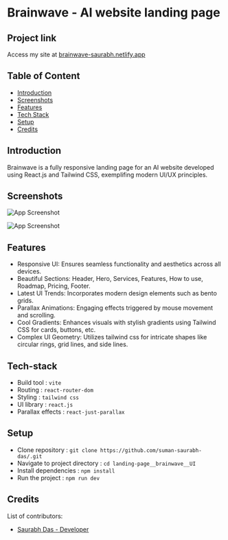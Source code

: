 
# Brainwave - AI website landing page

## Project link
Access my site at [brainwave-saurabh.netlify.app](https://brainwave-saurabh.netlify.app)

## Table of Content

- [Introduction](#introduction)
- [Screenshots](#screenshots)
- [Features](#features)
- [Tech Stack](#tech-stack)
- [Setup](#setup)
- [Credits](#credits)

## Introduction
Brainwave is a fully responsive landing page for an AI website developed using React.js and Tailwind CSS, exemplifing modern UI/UX principles.

## Screenshots

![App Screenshot](https://drive.google.com/uc?export=view&id=1zOrijyGOMlRE3CyuiPzVLySDaQizLis5)

![App Screenshot](https://drive.google.com/uc?export=view&id=1CWSFV8o7CTX2zECfiH1BDMAZSGVomdu2)

## Features

- Responsive UI: Ensures seamless functionality and aesthetics across all devices.
- Beautiful Sections: Header, Hero, Services, Features, How to use, Roadmap, Pricing, Footer.
- Latest UI Trends: Incorporates modern design elements such as bento grids.
- Parallax Animations: Engaging effects triggered by mouse movement and scrolling.
- Cool Gradients: Enhances visuals with stylish gradients using Tailwind CSS for cards, buttons, etc.
- Complex UI Geometry: Utilizes tailwind css for intricate shapes like circular rings, grid lines, and side lines.

## Tech-stack

- Build tool : `vite`
- Routing : `react-router-dom`
- Styling : `tailwind css`
- UI library : `react.js`
- Parallax effects : `react-just-parallax`

## Setup

- Clone repository : `git clone https://github.com/suman-saurabh-das/.git`
- Navigate to project directory : `cd landing-page__brainwave__UI`  
- Install dependencies : `npm install`
- Run the project : `npm run dev`

## Credits
List of contributors:
- [Saurabh Das - Developer](dsumansaurabh@gmail.com)
  